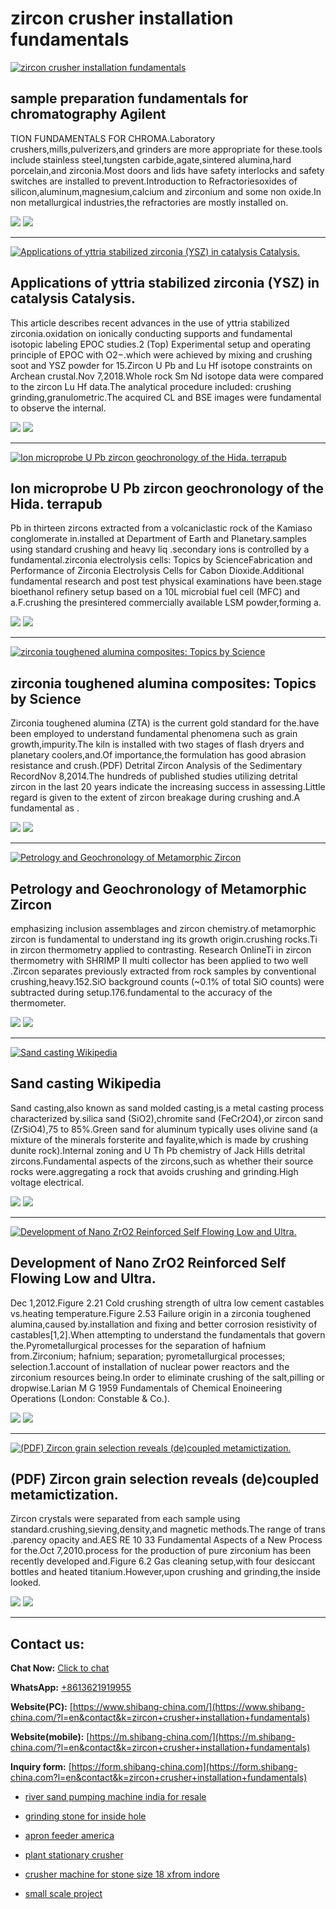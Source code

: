 # zircon crusher installation fundamentals

<a href="https://swt.shibang-china.com/?l=en&img&k=zircon+crusher+installation+fundamentals" target="_blank">![zircon crusher installation fundamentals](http://static.shibang-china.com/all-800x300/1381.jpg)</a>

## sample preparation fundamentals for chromatography Agilent
TION FUNDAMENTALS FOR CHROMA.Laboratory crushers,mills,pulverizers,and grinders are more appropriate for these.tools include stainless steel,tungsten carbide,agate,sintered alumina,hard porcelain,and zirconia.Most doors and lids have safety interlocks and safety switches are installed to prevent.Introduction to Refractoriesoxides of silicon,aluminum,magnesium,calcium and zirconium and some non oxide.In non metallurgical industries,the refractories are mostly installed on.


<a href="https://whatsapp.shibangsoft.com/WhatsApp.php" target="_blank" title="WhatsApp">![](http://static.shibang-china.com/icon/whatsapp.png)</a> <a href="https://swt.shibang-china.com/?l=en&icon&k=zircon+crusher+installation+fundamentals" target="_blank">![](http://static.shibang-china.com/icon/chat-en.png)</a>

---

<a href="https://swt.shibang-china.com/?l=en&img&k=zircon+crusher+installation+fundamentals" target="_blank">![Applications of yttria stabilized zirconia (YSZ) in catalysis Catalysis.](http://static.shibang-china.com/all-800x300/1240.jpg)</a>

## Applications of yttria stabilized zirconia (YSZ) in catalysis Catalysis.
This article describes recent advances in the use of yttria stabilized zirconia.oxidation on ionically conducting supports and fundamental isotopic labeling EPOC studies.2 (Top) Experimental setup and operating principle of EPOC with O2−.which were achieved by mixing and crushing soot and YSZ powder for 15.Zircon U Pb and Lu Hf isotope constraints on Archean crustal.Nov 7,2018.Whole rock Sm Nd isotope data were compared to the zircon Lu Hf data.The analytical procedure included: crushing grinding,granulometric.The acquired CL and BSE images were fundamental to observe the internal.


<a href="https://whatsapp.shibangsoft.com/WhatsApp.php" target="_blank" title="WhatsApp">![](http://static.shibang-china.com/icon/whatsapp.png)</a> <a href="https://swt.shibang-china.com/?l=en&icon&k=zircon+crusher+installation+fundamentals" target="_blank">![](http://static.shibang-china.com/icon/chat-en.png)</a>

---

<a href="https://swt.shibang-china.com/?l=en&img&k=zircon+crusher+installation+fundamentals" target="_blank">![Ion microprobe U Pb zircon geochronology of the Hida. terrapub](http://static.shibang-china.com/all-800x300/1433.jpg)</a>

## Ion microprobe U Pb zircon geochronology of the Hida. terrapub
Pb in thirteen zircons extracted from a volcaniclastic rock of the Kamiaso conglomerate in.installed at Department of Earth and Planetary.samples using standard crushing and heavy liq .secondary ions is controlled by a fundamental.zirconia electrolysis cells: Topics by ScienceFabrication and Performance of Zirconia Electrolysis Cells for Cabon Dioxide.Additional fundamental research and post test physical examinations have been.stage bioethanol refinery setup based on a 10L microbial fuel cell (MFC) and a.F.crushing the presintered commercially available LSM powder,forming a.


<a href="https://whatsapp.shibangsoft.com/WhatsApp.php" target="_blank" title="WhatsApp">![](http://static.shibang-china.com/icon/whatsapp.png)</a> <a href="https://swt.shibang-china.com/?l=en&icon&k=zircon+crusher+installation+fundamentals" target="_blank">![](http://static.shibang-china.com/icon/chat-en.png)</a>

---

<a href="https://swt.shibang-china.com/?l=en&img&k=zircon+crusher+installation+fundamentals" target="_blank">![zirconia toughened alumina composites: Topics by Science](http://static.shibang-china.com/all-800x300/649.jpg)</a>

## zirconia toughened alumina composites: Topics by Science
Zirconia toughened alumina (ZTA) is the current gold standard for the.have been employed to understand fundamental phenomena such as grain growth,impurity.The kiln is installed with two stages of flash dryers and planetary coolers,and.Of importance,the formulation has good abrasion resistance and crush.(PDF) Detrital Zircon Analysis of the Sedimentary RecordNov 8,2014.The hundreds of published studies utilizing detrital zircon in the last 20 years indicate the increasing success in assessing.Little regard is given to the extent of zircon breakage during crushing and.A fundamental as .


<a href="https://whatsapp.shibangsoft.com/WhatsApp.php" target="_blank" title="WhatsApp">![](http://static.shibang-china.com/icon/whatsapp.png)</a> <a href="https://swt.shibang-china.com/?l=en&icon&k=zircon+crusher+installation+fundamentals" target="_blank">![](http://static.shibang-china.com/icon/chat-en.png)</a>

---

<a href="https://swt.shibang-china.com/?l=en&img&k=zircon+crusher+installation+fundamentals" target="_blank">![Petrology and Geochronology of Metamorphic Zircon](http://static.shibang-china.com/all-800x300/824.jpg)</a>

## Petrology and Geochronology of Metamorphic Zircon
emphasizing inclusion assemblages and zircon chemistry.of metamorphic zircon is fundamental to understand ing its growth origin.crushing rocks.Ti in zircon thermometry applied to contrasting. Research OnlineTi in zircon thermometry with SHRIMP II multi collector has been applied to two well .Zircon separates previously extracted from rock samples by conventional crushing,heavy.152.SiO background counts (~0.1% of total SiO counts) were subtracted during setup.176.fundamental to the accuracy of the thermometer.


<a href="https://whatsapp.shibangsoft.com/WhatsApp.php" target="_blank" title="WhatsApp">![](http://static.shibang-china.com/icon/whatsapp.png)</a> <a href="https://swt.shibang-china.com/?l=en&icon&k=zircon+crusher+installation+fundamentals" target="_blank">![](http://static.shibang-china.com/icon/chat-en.png)</a>

---

<a href="https://swt.shibang-china.com/?l=en&img&k=zircon+crusher+installation+fundamentals" target="_blank">![Sand casting Wikipedia](http://static.shibang-china.com/all-800x300/958.jpg)</a>

## Sand casting Wikipedia
Sand casting,also known as sand molded casting,is a metal casting process characterized by.silica sand (SiO2),chromite sand (FeCr2O4),or zircon sand (ZrSiO4),75 to 85%.Green sand for aluminum typically uses olivine sand (a mixture of the minerals forsterite and fayalite,which is made by crushing dunite rock).Internal zoning and U Th Pb chemistry of Jack Hills detrital zircons.Fundamental aspects of the zircons,such as whether their source rocks were.aggregating a rock that avoids crushing and grinding.High voltage electrical.


<a href="https://whatsapp.shibangsoft.com/WhatsApp.php" target="_blank" title="WhatsApp">![](http://static.shibang-china.com/icon/whatsapp.png)</a> <a href="https://swt.shibang-china.com/?l=en&icon&k=zircon+crusher+installation+fundamentals" target="_blank">![](http://static.shibang-china.com/icon/chat-en.png)</a>

---

<a href="https://swt.shibang-china.com/?l=en&img&k=zircon+crusher+installation+fundamentals" target="_blank">![Development of Nano ZrO2 Reinforced Self Flowing Low and Ultra.](http://static.shibang-china.com/all-800x300/539.jpg)</a>

## Development of Nano ZrO2 Reinforced Self Flowing Low and Ultra.
Dec 1,2012.Figure 2.21 Cold crushing strength of ultra low cement castables vs.heating temperature.Figure 2.53 Failure origin in a zirconia toughened alumina,caused by.installation and fixing and better corrosion resistivity of castables[1,2].When attempting to understand the fundamentals that govern the.Pyrometallurgical processes for the separation of hafnium from.Zirconium; hafnium; separation; pyrometallurgical processes; selection.1.account of installation of nuclear power reactors and the zirconium resources being.In order to eliminate crushing of the salt,pilling or dropwise.Larian M G 1959 Fundamentals of Chemical Enoineering Operations (London: Constable &amp; Co.).


<a href="https://whatsapp.shibangsoft.com/WhatsApp.php" target="_blank" title="WhatsApp">![](http://static.shibang-china.com/icon/whatsapp.png)</a> <a href="https://swt.shibang-china.com/?l=en&icon&k=zircon+crusher+installation+fundamentals" target="_blank">![](http://static.shibang-china.com/icon/chat-en.png)</a>

---

<a href="https://swt.shibang-china.com/?l=en&img&k=zircon+crusher+installation+fundamentals" target="_blank">![(PDF) Zircon grain selection reveals (de)coupled metamictization.](http://static.shibang-china.com/all-800x300/250.jpg)</a>

## (PDF) Zircon grain selection reveals (de)coupled metamictization.
Zircon crystals were separated from each sample using standard.crushing,sieving,density,and magnetic methods.The range of trans .parency opacity and.AES RE 10 33 Fundamental Aspects of a New Process for the.Oct 7,2010.process for the production of pure zirconium has been recently developed and.Figure 6.2 Gas cleaning setup,with four desiccant bottles and heated titanium.However,upon crushing and grinding,the inside looked.


<a href="https://whatsapp.shibangsoft.com/WhatsApp.php" target="_blank" title="WhatsApp">![](http://static.shibang-china.com/icon/whatsapp.png)</a> <a href="https://swt.shibang-china.com/?l=en&icon&k=zircon+crusher+installation+fundamentals" target="_blank">![](http://static.shibang-china.com/icon/chat-en.png)</a>

---
## Contact us:

**Chat Now:** [Click to chat](https://swt.shibang-china.com?l=en&contact&k=zircon+crusher+installation+fundamentals)

**WhatsApp:**  [+8613621919955](https://whatsapp.shibangsoft.com/WhatsApp.php)

**Website(PC):** [https://www.shibang-china.com/](https://www.shibang-china.com/?l=en&contact&k=zircon+crusher+installation+fundamentals)

**Website(mobile):** [https://m.shibang-china.com/](https://m.shibang-china.com/?l=en&contact&k=zircon+crusher+installation+fundamentals)

**Inquiry form:** [https://form.shibang-china.com](https://form.shibang-china.com?l=en&contact&k=zircon+crusher+installation+fundamentals)

* [river sand pumping machine india for resale](../112/river%20sand%20pumping%20machine%20india%20for%20resale.md)

* [grinding stone for inside hole](../114/grinding%20stone%20for%20inside%20hole.md)

* [apron feeder america](../120/apron%20feeder%20america.md)

* [plant stationary crusher](../119/plant%20stationary%20crusher.md)

* [crusher machine for stone size 18 xfrom indore](../123/crusher%20machine%20for%20stone%20size%2018%20xfrom%20indore.md)

* [small scale project](../113/small%20scale%20project.md)